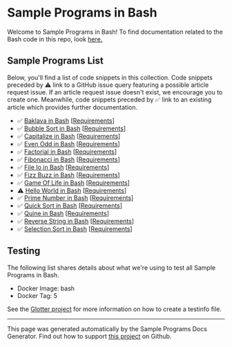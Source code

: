 # Sample Programs in Bash

Welcome to Sample Programs in Bash! To find documentation related to the Bash code in this repo, look [here.](https://sample-programs.therenegadecoder.com/languages/bash)

## Sample Programs List

Below, you'll find a list of code snippets in this collection. Code snippets preceded by :warning: link to a GitHub issue query featuring a possible article request issue. If an article request issue doesn't exist, we encourage you to create one. Meanwhile, code snippets preceded by :white_check_mark: link to an existing article which provides further documentation.

- :white_check_mark: [Baklava in Bash](https://sample-programs.therenegadecoder.com/projects/baklava/bash) [[Requirements](https://sample-programs.therenegadecoder.com/projects/baklava)]
- :white_check_mark: [Bubble Sort in Bash](https://sample-programs.therenegadecoder.com/projects/bubble-sort/bash) [[Requirements](https://sample-programs.therenegadecoder.com/projects/bubble-sort)]
- :white_check_mark: [Capitalize in Bash](https://sample-programs.therenegadecoder.com/projects/capitalize/bash) [[Requirements](https://sample-programs.therenegadecoder.com/projects/capitalize)]
- :white_check_mark: [Even Odd in Bash](https://sample-programs.therenegadecoder.com/projects/even-odd/bash) [[Requirements](https://sample-programs.therenegadecoder.com/projects/even-odd)]
- :white_check_mark: [Factorial in Bash](https://sample-programs.therenegadecoder.com/projects/factorial/bash) [[Requirements](https://sample-programs.therenegadecoder.com/projects/factorial)]
- :white_check_mark: [Fibonacci in Bash](https://sample-programs.therenegadecoder.com/projects/fibonacci/bash) [[Requirements](https://sample-programs.therenegadecoder.com/projects/fibonacci)]
- :white_check_mark: [File Io in Bash](https://sample-programs.therenegadecoder.com/projects/file-io/bash) [[Requirements](https://sample-programs.therenegadecoder.com/projects/file-io)]
- :white_check_mark: [Fizz Buzz in Bash](https://sample-programs.therenegadecoder.com/projects/fizz-buzz/bash) [[Requirements](https://sample-programs.therenegadecoder.com/projects/fizz-buzz)]
- :white_check_mark: [Game Of Life in Bash](https://sample-programs.therenegadecoder.com/projects/game-of-life/bash) [[Requirements](https://sample-programs.therenegadecoder.com/projects/game-of-life)]
- :warning: [Hello World in Bash](https://sample-programs.therenegadecoder.com/projects/hello-world/bash) [[Requirements](https://sample-programs.therenegadecoder.com/projects/hello-world)]
- :white_check_mark: [Prime Number in Bash](https://sample-programs.therenegadecoder.com/projects/prime-number/bash) [[Requirements](https://sample-programs.therenegadecoder.com/projects/prime-number)]
- :white_check_mark: [Quick Sort in Bash](https://sample-programs.therenegadecoder.com/projects/quick-sort/bash) [[Requirements](https://sample-programs.therenegadecoder.com/projects/quick-sort)]
- :white_check_mark: [Quine in Bash](https://sample-programs.therenegadecoder.com/projects/quine/bash) [[Requirements](https://sample-programs.therenegadecoder.com/projects/quine)]
- :white_check_mark: [Reverse String in Bash](https://sample-programs.therenegadecoder.com/projects/reverse-string/bash) [[Requirements](https://sample-programs.therenegadecoder.com/projects/reverse-string)]
- :white_check_mark: [Selection Sort in Bash](https://sample-programs.therenegadecoder.com/projects/selection-sort/bash) [[Requirements](https://sample-programs.therenegadecoder.com/projects/selection-sort)]

## Testing

The following list shares details about what we're using to test all Sample Programs in Bash.

- Docker Image: bash
- Docker Tag: 5

See the [Glotter project](https://github.com/auroq/glotter) for more information on how to create a testinfo file.

---

This page was generated automatically by the Sample Programs Docs Generator. Find out how to support [this project](https://github.com/TheRenegadeCoder/sample-programs-docs-generator) on Github.